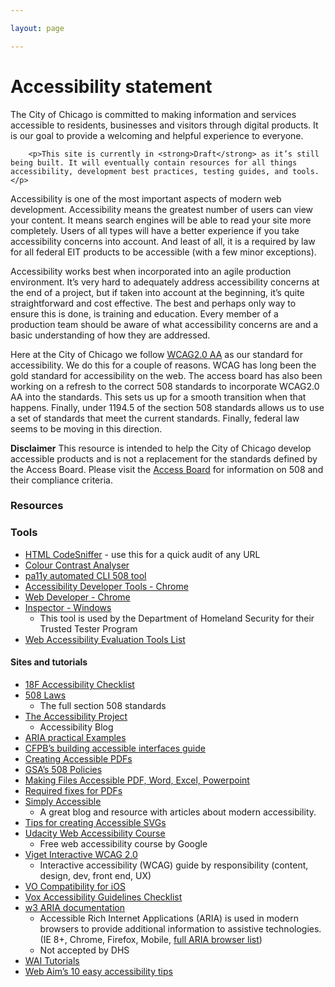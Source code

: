 ```yaml
---

layout: page

---
```

<main role="main">
    <div class="container">
        <div class="row">
            <div class="col-12">
                <h1>Accessibility statement</h1>
                <p>The City of Chicago is committed to making information and services accessible to residents, businesses and visitors through digital products. It is our goal to provide a welcoming and helpful experience to everyone.</p>

        <p>This site is currently in <strong>Draft</strong> as it’s still being built. It will eventually contain resources for all things accessibility, development best practices, testing guides, and tools.</p>

<p>Accessibility is one of the most important aspects of modern web development. Accessibility means the greatest number of users can view your content. It means search engines will be able to read your site more completely. Users of all types will have a better experience if you take accessibility concerns into account. And least of all, it is a required by law for all federal EIT products to be accessible (with a few minor exceptions).</p>

<p>Accessibility works best when incorporated into an agile production environment. It’s very hard to adequately address accessibility concerns at the end of a project, but if taken into account at the beginning, it’s quite straightforward and cost effective. The best and perhaps only way to ensure this is done, is training and education. Every member of a production team should be aware of what accessibility concerns are and a basic understanding of how they are addressed.</p>

<p>Here at the City of Chicago we follow <a href="https://www.w3.org/TR/WCAG20/">WCAG2.0 AA</a> as our standard for accessibility. We do this for a couple of reasons. WCAG has long been the gold standard for accessibility on the web. The access board has also been working on a refresh to the correct 508 standards to incorporate WCAG2.0 AA into the standards. This sets us up for a smooth transition when that happens. Finally, under 1194.5 of the section 508 standards allows us to use a set of standards that meet the current standards. Finally, federal law seems to be moving in this direction.</p>

<p><strong>Disclaimer</strong> This resource is intended to help the City of Chicago develop accessible products and is not a replacement for the standards defined by the Access Board. Please visit the <a href="http://www.access-board.gov/guidelines-and-standards/communications-and-it/about-the-section-508-standards/section-508-standards">Access Board</a> for information on 508 and their compliance criteria.</p>

<h3 id="resources">Resources</h3>

<h3 id="tools">Tools</h3>

<ul>
  <li><a href="http://squizlabs.github.io/HTML_CodeSniffer/">HTML CodeSniffer</a> - use this for a quick audit of any URL</li>
  <li><a href="http://www.paciellogroup.com/resources/contrastanalyser/">Colour Contrast Analyser</a></li>
  <li><a href="http://pa11y.org/">pa11y automated CLI 508 tool</a></li>
  <li><a href="https://chrome.google.com/webstore/detail/accessibility-developer-t/fpkknkljclfencbdbgkenhalefipecmb?hl=en">Accessibility Developer Tools - Chrome</a></li>
  <li><a href="https://chrome.google.com/webstore/detail/web-developer/bfbameneiokkgbdmiekhjnmfkcnldhhm?hl=en-US">Web Developer - Chrome</a></li>
  <li><a href="https://msdn.microsoft.com/en-us/library/windows/desktop/dd318521%28v=vs.85%29.aspx">Inspector - Windows</a>
    <ul>
      <li>This tool is used by the Department of Homeland Security for their Trusted Tester Program</li>
    </ul>
  </li>
  <li><a href="https://www.w3.org/WAI/ER/tools/">Web Accessibility Evaluation Tools List</a></li>
</ul>

<h4 id="sites-and-tutorials">Sites and tutorials</h4>
<ul>
  <li><a href="./checklist">18F Accessibility Checklist</a></li>
  <li><a href="http://www.access-board.gov/guidelines-and-standards/communications-and-it/about-the-section-508-standards/section-508-standards">508 Laws</a>
    <ul>
      <li>The full section 508 standards</li>
    </ul>
  </li>
  <li><a href="http://a11yproject.com/">The Accessibility Project</a>
    <ul>
      <li>Accessibility Blog</li>
    </ul>
  </li>
  <li><a href="http://heydonworks.com/practical_aria_examples/">ARIA practical Examples</a></li>
  <li><a href="http://cfpb.github.io/design-manual/guides/accessible-interfaces.html">CFPB’s building accessible interfaces guide</a></li>
  <li><a href="http://www.section508.va.gov/support/tutorials/pdf/index.asp">Creating Accessible PDFs</a></li>
  <li><a href="http://www.gsa.gov/portal/content/105254">GSA’s 508 Policies</a></li>
  <li><a href="http://www.hhs.gov/web/section-508/making-files-accessible/index.html">Making Files Accessible PDF, Word, Excel, Powerpoint</a></li>
  <li><a href="http://www.hhs.gov/web/section-508/making-files-accessible/pdf-required/index.html">Required fixes for PDFs</a></li>
  <li><a href="http://simplyaccessible.com/archives/">Simply Accessible</a>
    <ul>
      <li>A great blog and resource with articles about modern accessibility.</li>
    </ul>
  </li>
  <li><a href="http://www.sitepoint.com/tips-accessible-svg/">Tips for creating Accessible SVGs</a></li>
  <li><a href="https://www.udacity.com/course/web-accessibility--ud891">Udacity Web Accessibility Course</a>
    <ul>
      <li>Free web accessibility course by Google</li>
    </ul>
  </li>
  <li><a href="http://code.viget.com/interactive-wcag/#responsibility=&amp;level=aa">Viget Interactive WCAG 2.0</a>
    <ul>
      <li>Interactive accessibility (WCAG) guide by responsibility (content, design, dev, front end, UX)</li>
    </ul>
  </li>
  <li><a href="http://pauljadam.com/demos/voiceover-ios-html-aria-support.html">VO Compatibility for iOS</a></li>
  <li><a href="http://accessibility.voxmedia.com/">Vox Accessibility Guidelines Checklist</a></li>
  <li><a href="http://www.w3.org/html/wg/drafts/html/master/dom.html#wai-aria">w3 ARIA documentation</a>
    <ul>
      <li>Accessible Rich Internet Applications (ARIA) is used in modern browsers to provide additional information to assistive technologies. (IE 8+, Chrome, Firefox, Mobile, <a href="http://caniuse.com/#feat=wai-aria">full ARIA browser list</a>)</li>
      <li>Not accepted by DHS</li>
    </ul>
  </li>
  <li><a href="http://www.w3.org/WAI/tutorials/">WAI Tutorials</a></li>
  <li><a href="http://webaim.org/blog/10-easy-accessibility-tips/">Web Aim’s 10 easy accessibility tips</a></li>
</ul>
            </div>
        </div>
    </div>
</main>